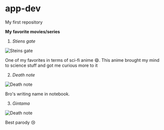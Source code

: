 # app-dev
My first repository

**My favorite movies/series**
1. *Stiens gate*

![Steins gate](https://wallpapers.com/images/high/steins-gate-1920-x-1080-background-3oh9mwy0cipljk0d.webp)

One of my favorites in terms of sci-fi anime 😄. This anime brought my mind to science stuff and got me curious more to it

2. *Death note*

![Death note](https://wallpapers.com/images/hd/death-note-characters-xfvyor3o8kw8ftq2.webp)

Bro's writing name in notebook.

3. *Gintama*

![Death note](https://wallpapers.com/images/hd/gintama-characters-in-funny-pose-5uv4d71asn09ehci.webp)

Best parody 😢
